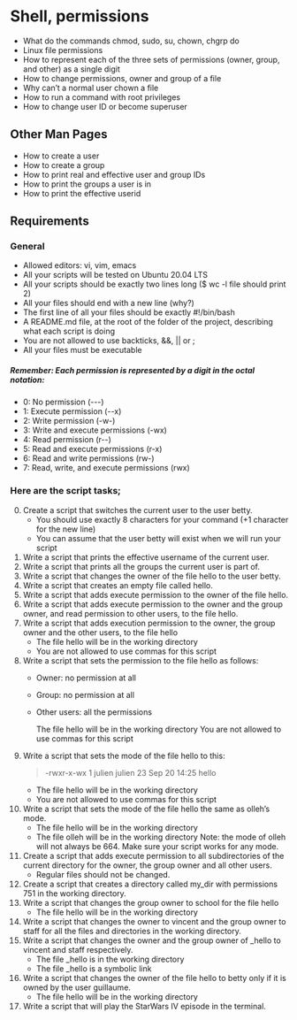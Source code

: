 # Shell, permissions
  * What do the commands chmod, sudo, su, chown, chgrp do
  * Linux file permissions
  * How to represent each of the three sets of permissions (owner, group, and other) as a single digit
  * How to change permissions, owner and group of a file
  * Why can’t a normal user chown a file
  * How to run a command with root privileges
  * How to change user ID or become superuser
## Other Man Pages
  * How to create a user
  * How to create a group
  * How to print real and effective user and group IDs
  * How to print the groups a user is in
  * How to print the effective userid
## Requirements
### General
  * Allowed editors: vi, vim, emacs
  * All your scripts will be tested on Ubuntu 20.04 LTS
  * All your scripts should be exactly two lines long ($ wc -l file should print 2)
  * All your files should end with a new line (why?)
  * The first line of all your files should be exactly #!/bin/bash
  * A README.md file, at the root of the folder of the project, describing what each script is doing
  * You are not allowed to use backticks, &&, || or ;
  * All your files must be executable
##### Remember: Each permission is represented by a digit in the octal notation:
- 0: No permission (---)
- 1: Execute permission (--x)
- 2: Write permission (-w-)
- 3: Write and execute permissions (-wx)
- 4: Read permission (r--)
- 5: Read and execute permissions (r-x)
- 6: Read and write permissions (rw-)
- 7: Read, write, and execute permissions (rwx)
### Here are the script tasks;
0. Create a script that switches the current user to the user betty.
   * You should use exactly 8 characters for your command (+1 character for the new line)
   * You can assume that the user betty will exist when we will run your script
1. Write a script that prints the effective username of the current user.
2. Write a script that prints all the groups the current user is part of.
3. Write a script that changes the owner of the file hello to the user betty.
4. Write a script that creates an empty file called hello.
5. Write a script that adds execute permission to the owner of the file hello.
6. Write a script that adds execute permission to the owner and the group owner, and read permission to other users, to the file hello.
7. Write a script that adds execution permission to the owner, the group owner and the other users, to the file hello
   * The file hello will be in the working directory
   * You are not allowed to use commas for this script
8. Write a script that sets the permission to the file hello as follows:
   * Owner: no permission at all
   * Group: no permission at all
   * Other users: all the permissions
   
     The file hello will be in the working directory You are not allowed to use commas for this script
9. Write a script that sets the mode of the file hello to this:
   > -rwxr-x-wx 1 julien julien 23 Sep 20 14:25 hello
   * The file hello will be in the working directory
   * You are not allowed to use commas for this script
10. Write a script that sets the mode of the file hello the same as olleh’s mode.
    * The file hello will be in the working directory
    * The file olleh will be in the working directory
    Note: the mode of olleh will not always be 664. Make sure your script works for any mode.
11. Create a script that adds execute permission to all subdirectories of the current directory for the owner, the group owner and all other users.
    * Regular files should not be changed.
12. Create a script that creates a directory called my_dir with permissions 751 in the working directory.
13. Write a script that changes the group owner to school for the file hello
    * The file hello will be in the working directory 
14. Write a script that changes the owner to vincent and the group owner to staff for all the files and directories in the working directory.
15. Write a script that changes the owner and the group owner of _hello to vincent and staff respectively.
    * The file _hello is in the working directory
    * The file _hello is a symbolic link
16. Write a script that changes the owner of the file hello to betty only if it is owned by the user guillaume.
    * The file hello will be in the working directory
17. Write a script that will play the StarWars IV episode in the terminal.
